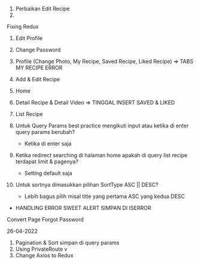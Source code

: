 1. Perbaikan Edit Recipe
2. 

Fixing Redux

1. Edit Profile
2. Change Password
3. Profile (Change Photo, My Recipe, Saved Recipe, Liked Recipe) => TABS MY RECIPE ERROR
4. Add & Edit Recipe
5. Home
6. Detail Recipe & Detail Video => TINGGAL INSERT SAVED & LIKED
7. List Recipe

8. Untuk Query Params best practice mengikuti input atau ketika di enter query params berubah?
   - Ketika di enter saja
9. Ketika redirect searching di halaman home apakah di query list recipe terdapat limit & pagenya?
   - Setting default saja
10. Untuk sortnya dimasukkan pilihan SortType ASC || DESC?
    - Lebih bagus pilih misal title yang pertama ASC yang kedua DESC





- HANDLING ERROR SWEET ALERT SIMPAN DI ISERROR

Convert Page
Forgot Password

26-04-2022

1. Pagination & Sort simpan di query params
1. Using PrivateRoute v
1. Change Axios to Redux
